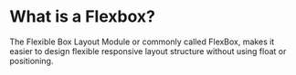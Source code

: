 <h1>What is a Flexbox?</h1>
<p>The Flexible Box Layout Module or commonly called FlexBox, makes it easier to design flexible responsive layout structure without using float or positioning.</p>
